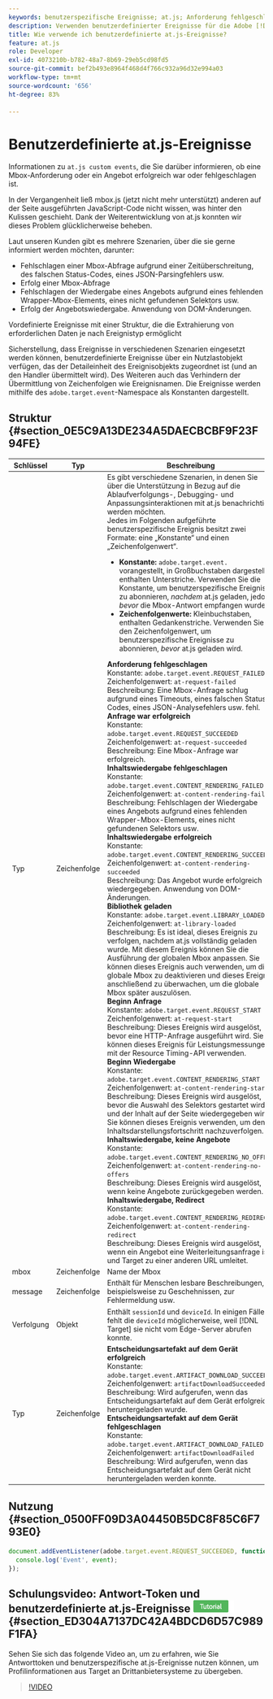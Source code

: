 ```yaml
---
keywords: benutzerspezifische Ereignisse; at.js; Anforderung fehlgeschlagen; Anforderung erfolgreich; Inhalt-Rendering fehlgeschlagen; Erfolgreiches Rendering von Inhalten; Bibliothek geladen; Request starten; Start des Inhalts-Rendervorgangs; kein Content Rendering von Angeboten; Redirect von Inhalts-Rendering
description: Verwenden benutzerdefinierter Ereignisse für die Adobe [!DNL Target] at.js-JavaScript-Bibliothek, die benachrichtigt werden soll, wenn eine Mbox-Anforderung oder ein Angebot erfolgreich war oder fehlgeschlagen ist.
title: Wie verwende ich benutzerdefinierte at.js-Ereignisse?
feature: at.js
role: Developer
exl-id: 4073210b-b782-48a7-8b69-29eb5cd98fd5
source-git-commit: bef2b493e8964f468d4f766c932a96d32e994a03
workflow-type: tm+mt
source-wordcount: '656'
ht-degree: 83%

---
```


# Benutzerdefinierte at.js-Ereignisse

Informationen zu `at.js custom events`, die Sie darüber informieren, ob eine Mbox-Anforderung oder ein Angebot erfolgreich war oder fehlgeschlagen ist.

In der Vergangenheit ließ mbox.js (jetzt nicht mehr unterstützt) anderen auf der Seite ausgeführten JavaScript-Code nicht wissen, was hinter den Kulissen geschieht. Dank der Weiterentwicklung von at.js konnten wir dieses Problem glücklicherweise beheben.

Laut unseren Kunden gibt es mehrere Szenarien, über die sie gerne informiert werden möchten, darunter:

* Fehlschlagen einer Mbox-Abfrage aufgrund einer Zeitüberschreitung, des falschen Status-Codes, eines JSON-Parsingfehlers usw.
* Erfolg einer Mbox-Abfrage
* Fehlschlagen der Wiedergabe eines Angebots aufgrund eines fehlenden Wrapper-Mbox-Elements, eines nicht gefundenen Selektors usw.
* Erfolg der Angebotswiedergabe. Anwendung von DOM-Änderungen.

Vordefinierte Ereignisse mit einer Struktur, die die Extrahierung von erforderlichen Daten je nach Ereignistyp ermöglicht

Sicherstellung, dass Ereignisse in verschiedenen Szenarien eingesetzt werden können, benutzerdefinierte Ereignisse über ein Nutzlastobjekt verfügen, das der Detaileinheit des Ereignisobjekts zugeordnet ist (und an den Handler übermittelt wird). Des Weiteren auch das Verhindern der Übermittlung von Zeichenfolgen wie Ereignisnamen. Die Ereignisse werden mithilfe des `adobe.target.event`-Namespace als Konstanten dargestellt.

## Struktur {#section_0E5C9A13DE234A5DAECBCBF9F23F94FE}

| Schlüssel | Typ | Beschreibung |
|--- |--- |--- |
| Typ | Zeichenfolge | Es gibt verschiedene Szenarien, in denen Sie über die Unterstützung in Bezug auf die Ablaufverfolgungs-, Debugging- und Anpassungsinteraktionen mit at.js benachrichtigt werden möchten.<br>Jedes im Folgenden aufgeführte benutzerspezifische Ereignis besitzt zwei Formate: eine „Konstante“ und einen „Zeichenfolgenwert“.<ul><li>**Konstante:** `adobe.target.event.` vorangestellt, in Großbuchstaben dargestellt, enthalten Unterstriche. Verwenden Sie die Konstante, um benutzerspezifische Ereignisse zu abonnieren, *nachdem* at.js geladen, jedoch *bevor* die Mbox-Antwort empfangen wurde.</li><li>**Zeichenfolgenwerte:** Kleinbuchstaben, enthalten Gedankenstriche. Verwenden Sie den Zeichenfolgenwert, um benutzerspezifische Ereignisse zu abonnieren, *bevor* at.js geladen wird.</li></ul>**Anforderung fehlgeschlagen**<br> Konstante: `adobe.target.event.REQUEST_FAILED`<br>Zeichenfolgenwert: `at-request-failed`<br>Beschreibung: Eine Mbox-Anfrage schlug aufgrund eines Timeouts, eines falschen Status-Codes, eines JSON-Analysefehlers usw. fehl.<br>**Anfrage war erfolgreich**<br> Konstante: `adobe.target.event.REQUEST_SUCCEEDED`<br>Zeichenfolgenwert: `at-request-succeeded`<br>Beschreibung: Eine Mbox-Anfrage war erfolgreich.<br>**Inhaltswiedergabe fehlgeschlagen**<br> Konstante: `adobe.target.event.CONTENT_RENDERING_FAILED`<br>Zeichenfolgenwert: `at-content-rendering-failed`<br>Beschreibung: Fehlschlagen der Wiedergabe eines Angebots aufgrund eines fehlenden Wrapper-Mbox-Elements, eines nicht gefundenen Selektors usw.<br>**Inhaltswiedergabe erfolgreich**<br> Konstante: `adobe.target.event.CONTENT_RENDERING_SUCCEEDED`<br>Zeichenfolgenwert: `at-content-rendering-succeeded`<br>Beschreibung: Das Angebot wurde erfolgreich wiedergegeben. Anwendung von DOM-Änderungen.<br>**Bibliothek geladen**<br> Konstante: `adobe.target.event.LIBRARY_LOADED`<br>Zeichenfolgenwert: `at-library-loaded`<br>Beschreibung: Es ist ideal, dieses Ereignis zu verfolgen, nachdem at.js vollständig geladen wurde. Mit diesem Ereignis können Sie die Ausführung der globalen Mbox anpassen. Sie können dieses Ereignis auch verwenden, um die globale Mbox zu deaktivieren und dieses Ereignis anschließend zu überwachen, um die globale Mbox später auszulösen.<br>**Beginn Anfrage**<br> Konstante: `adobe.target.event.REQUEST_START`<br>Zeichenfolgenwert: `at-request-start`<br>Beschreibung: Dieses Ereignis wird ausgelöst, bevor eine HTTP-Anfrage ausgeführt wird. Sie können dieses Ereignis für Leistungsmessungen mit der Resource Timing-API verwenden.<br>**Beginn Wiedergabe**<br> Konstante: `adobe.target.event.CONTENT_RENDERING_START`<br>Zeichenfolgenwert: `at-content-rendering-start`<br>Beschreibung: Dieses Ereignis wird ausgelöst, bevor die Auswahl des Selektors gestartet wird und der Inhalt auf der Seite wiedergegeben wird. Sie können dieses Ereignis verwenden, um den Inhaltsdarstellungsfortschritt nachzuverfolgen.<br>**Inhaltswiedergabe, keine Angebote**<br> Konstante: `adobe.target.event.CONTENT_RENDERING_NO_OFFERS`<br>Zeichenfolgenwert: `at-content-rendering-no-offers`<br>Beschreibung: Dieses Ereignis wird ausgelöst, wenn keine Angebote zurückgegeben werden.<br>**Inhaltswiedergabe, Redirect**<br> Konstante: `adobe.target.event.CONTENT_RENDERING_REDIRECT`<br>Zeichenfolgenwert: `at-content-rendering-redirect`<br>Beschreibung: Dieses Ereignis wird ausgelöst, wenn ein Angebot eine Weiterleitungsanfrage ist und Target zu einer anderen URL umleitet. |
| mbox | Zeichenfolge | Name der Mbox |
| message | Zeichenfolge | Enthält für Menschen lesbare Beschreibungen, beispielsweise zu Geschehnissen, zur Fehlermeldung usw. |
| Verfolgung | Objekt | Enthält `sessionId` und `deviceId`. In einigen Fällen fehlt die `deviceId` möglicherweise, weil [!DNL Target] sie nicht vom Edge-Server abrufen konnte. |
| Typ | Zeichenfolge | **Entscheidungsartefakt auf dem Gerät erfolgreich**<br> Konstante:<br>`adobe.target.event.ARTIFACT_DOWNLOAD_SUCCEEDED`<br>Zeichenfolgenwert: `artifactDownloadSucceeded`<br>Beschreibung: Wird aufgerufen, wenn das Entscheidungsartefakt auf dem Gerät erfolgreich heruntergeladen wurde.<br>**Entscheidungsartefakt auf dem Gerät fehlgeschlagen**<br> Konstante: `adobe.target.event.ARTIFACT_DOWNLOAD_FAILED`<br>Zeichenfolgenwert: `artifactDownloadFailed`<br>Beschreibung: Wird aufgerufen, wenn das Entscheidungsartefakt auf dem Gerät nicht heruntergeladen werden konnte. |

## Nutzung {#section_0500FF09D3A04450B5DC8F85C6F793E0}

```javascript
document.addEventListener(adobe.target.event.REQUEST_SUCCEEDED, function(event) { 
  console.log('Event', event); 
});
```

## Schulungsvideo: Antwort-Token und benutzerdefinierte at.js-Ereignisse ![Tutorial-Badge](/help/assets/tutorial.png) {#section_ED304A7137DC42A4BDCD6D57C989F1FA}

Sehen Sie sich das folgende Video an, um zu erfahren, wie Sie Antworttoken und benutzerspezifische at.js-Ereignisse nutzen können, um Profilinformationen aus Target an Drittanbietersysteme zu übergeben.

>[!VIDEO](https://video.tv.adobe.com/v/23253/)
